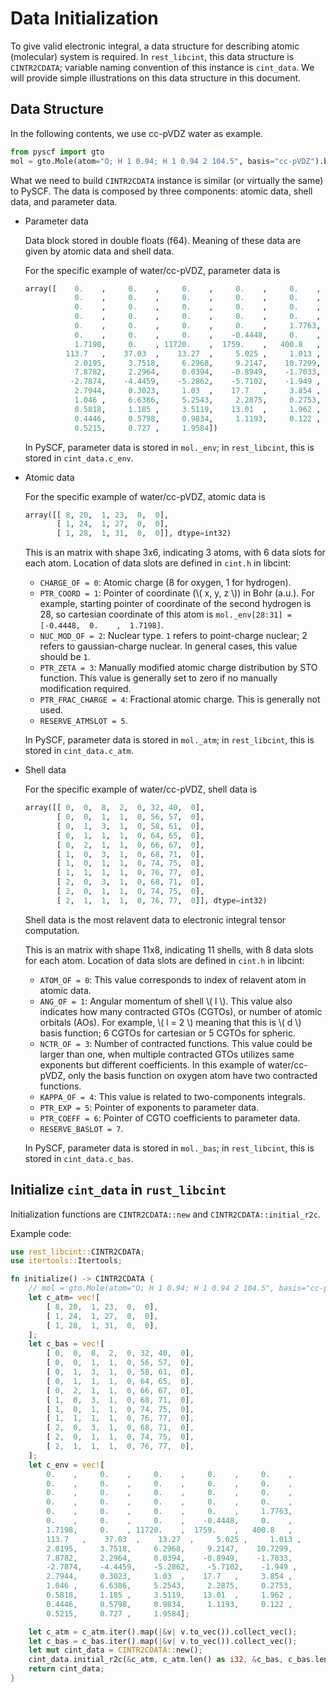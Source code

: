 # Data Initialization

To give valid electronic integral, a data structure for describing atomic (molecular) system is required.
In `rest_libcint`, this data structure is `CINTR2CDATA`; variable naming convention of this instance is `cint_data`.
We will provide simple illustrations on this data structure in this document.

## Data Structure

In the following contents, we use cc-pVDZ water as example.

```python
from pyscf import gto
mol = gto.Mole(atom="O; H 1 0.94; H 1 0.94 2 104.5", basis="cc-pVDZ").build()
```

What we need to build `CINTR2CDATA` instance is similar (or virtually the same) to PySCF.
The data is composed by three components: atomic data, shell data, and parameter data.

- Parameter data

    Data block stored in double floats (f64). Meaning of these data are given by atomic data
    and shell data.

    For the specific example of water/cc-pVDZ, parameter data is

    ```python
    array([    0.    ,     0.    ,     0.    ,     0.    ,     0.    ,
               0.    ,     0.    ,     0.    ,     0.    ,     0.    ,
               0.    ,     0.    ,     0.    ,     0.    ,     0.    ,
               0.    ,     0.    ,     0.    ,     0.    ,     0.    ,
               0.    ,     0.    ,     0.    ,     0.    ,     1.7763,
               0.    ,     0.    ,     0.    ,    -0.4448,     0.    ,
               1.7198,     0.    , 11720.    ,  1759.    ,   400.8   ,
             113.7   ,    37.03  ,    13.27  ,     5.025 ,     1.013 ,
               2.0195,     3.7518,     6.2968,     9.2147,    10.7299,
               7.8782,     2.2964,     0.0394,    -0.8949,    -1.7033,
              -2.7874,    -4.4459,    -5.2862,    -5.7102,    -1.949 ,
               2.7944,     0.3023,     1.03  ,    17.7   ,     3.854 ,
               1.046 ,     6.6386,     5.2543,     2.2875,     0.2753,
               0.5818,     1.185 ,     3.5119,    13.01  ,     1.962 ,
               0.4446,     0.5798,     0.9834,     1.1193,     0.122 ,
               0.5215,     0.727 ,     1.9584])
    ```
    
    In PySCF, parameter data is stored in `mol._env`;
    in `rest_libcint`, this is stored in `cint_data.c_env`.

- Atomic data

    For the specific example of water/cc-pVDZ, atomic data is

    ```python
    array([[ 8, 20,  1, 23,  0,  0],
           [ 1, 24,  1, 27,  0,  0],
           [ 1, 28,  1, 31,  0,  0]], dtype=int32)
    ```

    This is an matrix with shape 3x6, indicating 3 atoms, with 6 data slots for each atom.
    Location of data slots are defined in `cint.h` in libcint:
    
    - `CHARGE_OF = 0`: Atomic charge (8 for oxygen, 1 for hydrogen).
    - `PTR_COORD = 1`: Pointer of coordinate (\\( x, y, z \\)) in Bohr (a.u.).
        For example, starting pointer of coordinate of the second hydrogen is 28, so cartesian
        coordinate of this atom is `mol._env[28:31] = [-0.4448,  0.    ,  1.7198]`.
    - `NUC_MOD_OF = 2`: Nuclear type. `1` refers to point-charge nuclear; 2 refers to gaussian-charge
        nuclear. In general cases, this value should be `1`.
    - `PTR_ZETA = 3`: Manually modified atomic charge distribution by STO function.
        This value is generally set to zero if no manually modification required.
    - `PTR_FRAC_CHARGE = 4`: Fractional atomic charge. This is generally not used.
    - `RESERVE_ATMSLOT = 5`.
    
    In PySCF, parameter data is stored in `mol._atm`;
    in `rest_libcint`, this is stored in `cint_data.c_atm`.

- Shell data

    For the specific example of water/cc-pVDZ, shell data is

    ```python
    array([[ 0,  0,  8,  2,  0, 32, 40,  0],
           [ 0,  0,  1,  1,  0, 56, 57,  0],
           [ 0,  1,  3,  1,  0, 58, 61,  0],
           [ 0,  1,  1,  1,  0, 64, 65,  0],
           [ 0,  2,  1,  1,  0, 66, 67,  0],
           [ 1,  0,  3,  1,  0, 68, 71,  0],
           [ 1,  0,  1,  1,  0, 74, 75,  0],
           [ 1,  1,  1,  1,  0, 76, 77,  0],
           [ 2,  0,  3,  1,  0, 68, 71,  0],
           [ 2,  0,  1,  1,  0, 74, 75,  0],
           [ 2,  1,  1,  1,  0, 76, 77,  0]], dtype=int32)
    ```

    Shell data is the most relavent data to electronic integral tensor computation.

    This is an matrix with shape 11x8, indicating 11 shells, with 8 data slots for each atom.
    Location of data slots are defined in `cint.h` in libcint:
    
    - `ATOM_OF = 0`: This value corresponds to index of relavent atom in atomic data.
    - `ANG_OF = 1`: Angular momentum of shell \\( l \\). This value also indicates how many contracted GTOs
        (CGTOs), or number of atomic orbitals (AOs).
        For example, \\( l = 2 \\) meaning that this is \\( d \\) basis function; 6 CGTOs for cartesian or
        5 CGTOs for spheric.
    - `NCTR_OF = 3`: Number of contracted functions. This value could be larger than one, when
        multiple contracted GTOs utilizes same exponents but different coefficients. In this example
        of water/cc-pVDZ, only the basis function on oxygen atom have two contracted functions.
    - `KAPPA_OF = 4`: This value is related to two-components integrals.
    - `PTR_EXP = 5`: Pointer of exponents to parameter data.
    - `PTR_COEFF = 6`: Pointer of CGTO coefficients to parameter data.
    - `RESERVE_BASLOT = 7`.
    
    In PySCF, parameter data is stored in `mol._bas`;
    in `rest_libcint`, this is stored in `cint_data.c_bas`.

## Initialize `cint_data` in `rust_libcint`

Initialization functions are `CINTR2CDATA::new` and `CINTR2CDATA::initial_r2c`.

Example code:

```rust
use rest_libcint::CINTR2CDATA;
use itertools::Itertools;

fn initialize() -> CINTR2CDATA {
    // mol = gto.Mole(atom="O; H 1 0.94; H 1 0.94 2 104.5", basis="cc-pVDZ").build()
    let c_atm= vec![
        [ 8, 20,  1, 23,  0,  0],
        [ 1, 24,  1, 27,  0,  0],
        [ 1, 28,  1, 31,  0,  0],
    ];
    let c_bas = vec![
        [ 0,  0,  8,  2,  0, 32, 40,  0],
        [ 0,  0,  1,  1,  0, 56, 57,  0],
        [ 0,  1,  3,  1,  0, 58, 61,  0],
        [ 0,  1,  1,  1,  0, 64, 65,  0],
        [ 0,  2,  1,  1,  0, 66, 67,  0],
        [ 1,  0,  3,  1,  0, 68, 71,  0],
        [ 1,  0,  1,  1,  0, 74, 75,  0],
        [ 1,  1,  1,  1,  0, 76, 77,  0],
        [ 2,  0,  3,  1,  0, 68, 71,  0],
        [ 2,  0,  1,  1,  0, 74, 75,  0],
        [ 2,  1,  1,  1,  0, 76, 77,  0],
    ];
    let c_env = vec![
        0.    ,     0.    ,     0.    ,     0.    ,     0.    ,
        0.    ,     0.    ,     0.    ,     0.    ,     0.    ,
        0.    ,     0.    ,     0.    ,     0.    ,     0.    ,
        0.    ,     0.    ,     0.    ,     0.    ,     0.    ,
        0.    ,     0.    ,     0.    ,     0.    ,     1.7763,
        0.    ,     0.    ,     0.    ,    -0.4448,     0.    ,
        1.7198,     0.    , 11720.    ,  1759.    ,   400.8   ,
        113.7   ,    37.03  ,    13.27  ,     5.025 ,     1.013 ,
        2.0195,     3.7518,     6.2968,     9.2147,    10.7299,
        7.8782,     2.2964,     0.0394,    -0.8949,    -1.7033,
        -2.7874,    -4.4459,    -5.2862,    -5.7102,    -1.949 ,
        2.7944,     0.3023,     1.03  ,    17.7   ,     3.854 ,
        1.046 ,     6.6386,     5.2543,     2.2875,     0.2753,
        0.5818,     1.185 ,     3.5119,    13.01  ,     1.962 ,
        0.4446,     0.5798,     0.9834,     1.1193,     0.122 ,
        0.5215,     0.727 ,     1.9584];

    let c_atm = c_atm.iter().map(|&v| v.to_vec()).collect_vec();
    let c_bas = c_bas.iter().map(|&v| v.to_vec()).collect_vec();
    let mut cint_data = CINTR2CDATA::new();
    cint_data.initial_r2c(&c_atm, c_atm.len() as i32, &c_bas, c_bas.len() as i32, &c_env);
    return cint_data;
}
```

